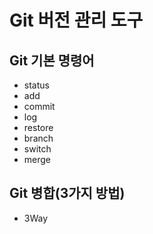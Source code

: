 # Git 버전 관리 도구
## Git 기본 명령어 

- status
- add
- commit
- log
- restore
- branch
- switch
- merge

## Git 병합(3가지 방법)
- 3Way